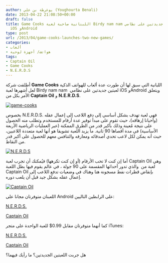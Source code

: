 ```yaml
---
author: يوغرطة بن علي (Youghourta Benali)
date: 2013-04-22 21:08:50+00:00
draft: false
title: Game Cooks اللبنانية صاحبة لعبة Birdy nam nam تطلق لعبتين جديدتين على نظامي
  iOS وAndroid
type: post
url: /2013/04/game-cooks-launches-two-new-games/
categories:
- ألعاب
- هواتف/ أجهزة لوحية
tags:
- Captain Oil
- Game Cooks
- N.E.R.D.S
---
```


أطلقت شركة **Game Cooks** اللبانية التي سبق لها أن طورت عدة ألعاب للهواتف الذكية لعل أشهرها لعبة Birdy nam nam  لعبتين جديدتين على نظامي iOS وAndroid ويتعلق الأمر بكل من **Captain Oil** و **N.E.R.D.S**.




[![game-cooks](https://www.it-scoop.com/wp-content/uploads/2013/04/game-cooks.jpg)
](https://www.it-scoop.com/wp-content/uploads/2013/04/game-cooks.jpg)




بخصوص N.E.R.D.S. فهي لعبة تهدف بشكل أساسي إلى دفع اللاعب إلى إعمال عقله (وأحيانا إرهاقه)، حيث تقوم على مبدأ توفير عدة أرقام للمستخدم وتطلب منه الحصول على نتيجة مُعينة وذلك بأكبر قدر من الطرق الممكنة (عبر العمليات الرياضية الأربعة الأساسية) في مدة أقصاها 90 ثانية. ما يزيد اللعبة تشويقا هو أنها لعبة متعددة اللاعبين، حيث أنه يمكن لكل لاعب تحدي أصدقائه ومعارفه والتنافس معهم للحصول على أكبر قدر من النقاط.




[![N.E.R.D.S](https://www.it-scoop.com/wp-content/uploads/2013/04/N.E.R.D.S.jpg)
](https://www.it-scoop.com/wp-content/uploads/2013/04/N.E.R.D.S.jpg)




أما إن كنت لا تحب الأرقام (أو إن كنت تكرهها) فيُمكنك أن تجرب لعبة Captain Oil وهي لعبة من  والذي تدور أحداثها المقسمة على 90 جولة ، في عالم يقوم فيها بطل اللعبة Captain Oil بإنقاض قطرات نفط مسجونة هنا وهناك في وضعيات تدفع اللاعب إلى إعمال عقله بشكل جيد قبل أن يلعب دوره.




[![Captain Oil](https://www.it-scoop.com/wp-content/uploads/2013/04/Captain-Oil.png)
](https://www.it-scoop.com/wp-content/uploads/2013/04/Captain-Oil.png)




اللعبتان متوفرتان مجانا على Android على الرابطين التاليين:




[N.E.R.D.S.](https://play.google.com/store/apps/details?id=com.gamecooks.nerds&feature=search_result#?t=W251bGwsMSwxLDEsImNvbS5nYW1lY29va3MubmVyZHMiXQ..)




[Captain Oil](https://play.google.com/store/apps/details?id=com.gamecooks.captainoil&feature=more_from_developer&hl=en)




كما أنهما متوفرتان مقابل 0.99$ للعبة الواحدة على متجر iTunes:




[N.E.R.D.S.](https://itunes.apple.com/us/app/n.e.r.d.s./id601374006?mt=8)




[Captain Oil](https://itunes.apple.com/us/app/captain-oil/id594546119?mt=8)




هل جربت اللعبتين الجديدتين؟ ما رأيك فيهما؟
